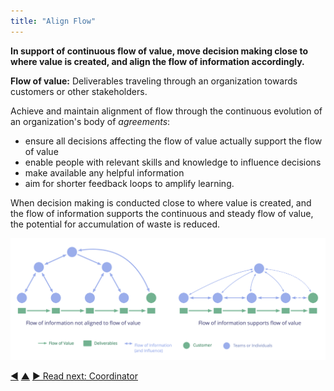 ```yaml
---
title: "Align Flow"
---
```



**In support of continuous flow of value, move decision making close to where value is created, and align the flow of information accordingly.**

**Flow of value:** Deliverables traveling through an organization towards customers or other stakeholders.

Achieve and maintain alignment of flow through the continuous evolution of an organization's body of <dfn data-info="Agreement: An agreed upon guideline, process, protocol or policy designed to guide the flow of value.">agreements</dfn>:

-   ensure all decisions affecting the flow of value actually support the flow of value
-   enable people with relevant skills and knowledge to influence decisions
-   make available any helpful information
-   aim for shorter feedback loops to amplify learning.

When decision making is conducted close to where value is created, and the flow of information supports the continuous and steady flow of value, the potential for accumulation of waste is reduced.

![Aligning the flow of information to support the flow of value](img/workflow-and-value/align-flow.png)


<div class="bottom-nav">
<a href="timebox-activities.html" title="Back to: Timebox Activities">◀</a> <a href="organizing-work.html" title="Up: Organizing Work">▲</a> <a href="coordinator.html" title="">▶ Read next: Coordinator</a>
</div>


<script type="text/javascript">
Mousetrap.bind('g n', function() {
    window.location.href = 'coordinator.html';
    return false;
});
</script>

